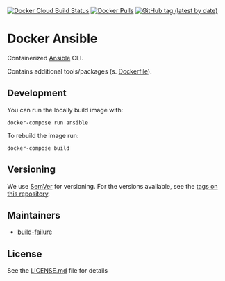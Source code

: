 [![Docker Cloud Build Status](https://img.shields.io/docker/cloud/build/nl2go/ansible)](https://hub.docker.com/repository/docker/nl2go/ansible/general)
[![Docker Pulls](https://img.shields.io/docker/pulls/nl2go/ansible)](https://hub.docker.com/r/nl2go/ansible)
[![GitHub tag (latest by date)](https://img.shields.io/github/v/tag/nl2go/docker-ansible)](https://hub.docker.com/repository/docker/nl2go/ansible/tags?page=1)

# Docker Ansible

Containerized [Ansible](https://www.ansible.com/) CLI.

Contains additional tools/packages (s. [Dockerfile](Dockerfile)).

## Development

You can run the locally build image with:

    docker-compose run ansible

To rebuild the image run:

    docker-compose build

## Versioning

We use [SemVer](http://semver.org) for versioning. For the versions available, see the [tags on this repository](https://github.com/nl2go/docker-ansible/tags).

## Maintainers

- [build-failure](https://github.com/build-failure)

## License

See the [LICENSE.md](LICENSE.md) file for details
